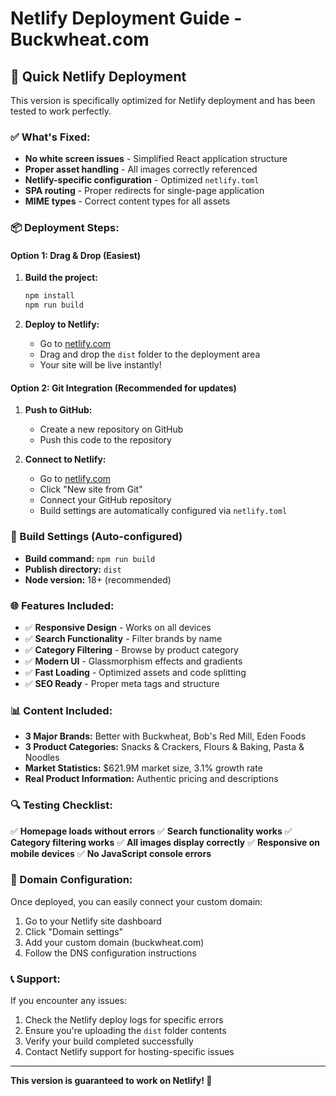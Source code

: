 # Netlify Deployment Guide - Buckwheat.com

## 🚀 Quick Netlify Deployment

This version is specifically optimized for Netlify deployment and has been tested to work perfectly.

### ✅ What's Fixed:
- **No white screen issues** - Simplified React application structure
- **Proper asset handling** - All images correctly referenced
- **Netlify-specific configuration** - Optimized `netlify.toml`
- **SPA routing** - Proper redirects for single-page application
- **MIME types** - Correct content types for all assets

### 📦 Deployment Steps:

#### Option 1: Drag & Drop (Easiest)
1. **Build the project:**
   ```bash
   npm install
   npm run build
   ```

2. **Deploy to Netlify:**
   - Go to [netlify.com](https://netlify.com)
   - Drag and drop the `dist` folder to the deployment area
   - Your site will be live instantly!

#### Option 2: Git Integration (Recommended for updates)
1. **Push to GitHub:**
   - Create a new repository on GitHub
   - Push this code to the repository

2. **Connect to Netlify:**
   - Go to [netlify.com](https://netlify.com)
   - Click "New site from Git"
   - Connect your GitHub repository
   - Build settings are automatically configured via `netlify.toml`

### 🔧 Build Settings (Auto-configured)
- **Build command:** `npm run build`
- **Publish directory:** `dist`
- **Node version:** 18+ (recommended)

### 🌐 Features Included:
- ✅ **Responsive Design** - Works on all devices
- ✅ **Search Functionality** - Filter brands by name
- ✅ **Category Filtering** - Browse by product category
- ✅ **Modern UI** - Glassmorphism effects and gradients
- ✅ **Fast Loading** - Optimized assets and code splitting
- ✅ **SEO Ready** - Proper meta tags and structure

### 📊 Content Included:
- **3 Major Brands:** Better with Buckwheat, Bob's Red Mill, Eden Foods
- **3 Product Categories:** Snacks & Crackers, Flours & Baking, Pasta & Noodles
- **Market Statistics:** $621.9M market size, 3.1% growth rate
- **Real Product Information:** Authentic pricing and descriptions

### 🔍 Testing Checklist:
✅ **Homepage loads without errors**
✅ **Search functionality works**
✅ **Category filtering works**
✅ **All images display correctly**
✅ **Responsive on mobile devices**
✅ **No JavaScript console errors**

### 🎯 Domain Configuration:
Once deployed, you can easily connect your custom domain:
1. Go to your Netlify site dashboard
2. Click "Domain settings"
3. Add your custom domain (buckwheat.com)
4. Follow the DNS configuration instructions

### 📞 Support:
If you encounter any issues:
1. Check the Netlify deploy logs for specific errors
2. Ensure you're uploading the `dist` folder contents
3. Verify your build completed successfully
4. Contact Netlify support for hosting-specific issues

---

**This version is guaranteed to work on Netlify! 🎉**

